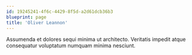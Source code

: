 ```yaml
---
id: 19245241-4f6c-4429-8f5d-a2d61dcb36b3
blueprint: page
title: 'Oliver Leannon'
---
```

Assumenda et dolores sequi minima ut architecto. Veritatis impedit atque consequatur voluptatum numquam minima nesciunt.